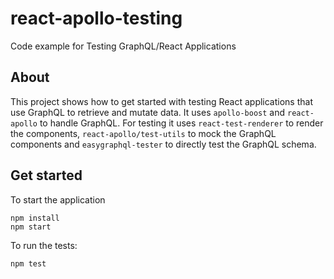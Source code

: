 # react-apollo-testing
Code example for Testing GraphQL/React Applications

## About

This project shows how to get started with testing React applications that use GraphQL to retrieve and mutate data. It uses `apollo-boost` and `react-apollo` to handle GraphQL. For testing it uses `react-test-renderer` to render the components, `react-apollo/test-utils` to mock the GraphQL components and `easygraphql-tester` to directly test the GraphQL schema.

## Get started

To start the application
```
npm install
npm start
```

To run the tests:

```
npm test
```

